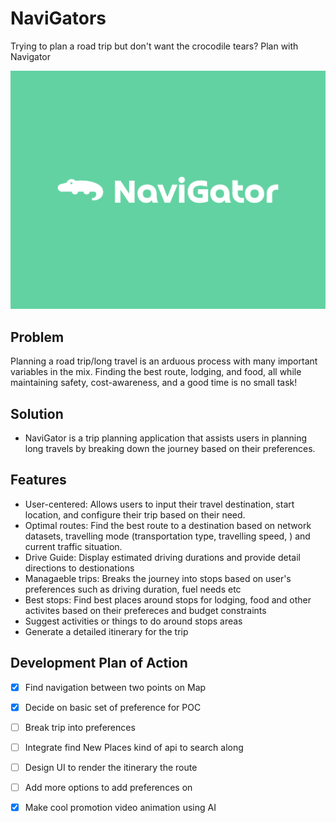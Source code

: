 # NaviGators
Trying to plan a road trip but don't want the crocodile tears? Plan with Navigator

![Trying to plan a road trip with your friends, but don't want the crocodile tears?!](/assets/images/nav-logo.png "Navigator")

## Problem
Planning a road trip/long travel is an arduous process with many important variables in the mix. Finding the best route, lodging, and food, all while maintaining safety, cost-awareness, and a good time is no small task! 

## Solution 

- NaviGator is a trip planning application that assists users in planning long travels by breaking down the journey based on their preferences. 

## Features

- User-centered: Allows users to input their travel destination, start location, and configure their trip based on their need.
- Optimal routes: Find the best route to a destination based on network datasets, travelling mode (transportation type, travelling speed, ) and current traffic situation.
- Drive Guide: Display estimated driving durations and provide detail directions to destionations
- Managaeble trips: Breaks the journey into stops based on user's preferences such as driving duration, fuel needs etc 
- Best stops: Find best places around stops for lodging, food and other activites based on their prefereces and budget constraints
- Suggest activities or things to do around stops areas 
- Generate a detailed itinerary for the trip

## Development Plan of Action 
- [x] Find navigation between two points on Map 
- [X] Decide on basic set of preference for POC
- [ ] Break trip into preferences 
- [ ] Integrate find New Places kind of api to search along 
- [ ] Design UI to render the itinerary the route 
- [ ] Add more options to add preferences on
- [X] Make cool promotion video animation using AI

